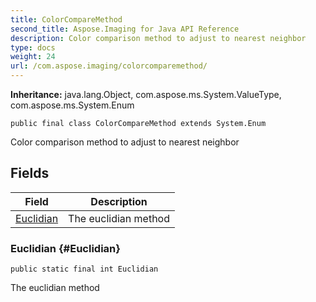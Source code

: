 ```yaml
---
title: ColorCompareMethod
second_title: Aspose.Imaging for Java API Reference
description: Color comparison method to adjust to nearest neighbor
type: docs
weight: 24
url: /com.aspose.imaging/colorcomparemethod/
---
```

**Inheritance:**
java.lang.Object, com.aspose.ms.System.ValueType, com.aspose.ms.System.Enum
```
public final class ColorCompareMethod extends System.Enum
```

Color comparison method to adjust to nearest neighbor
## Fields

| Field | Description |
| --- | --- |
| [Euclidian](#Euclidian) | The euclidian method |
### Euclidian {#Euclidian}
```
public static final int Euclidian
```


The euclidian method

